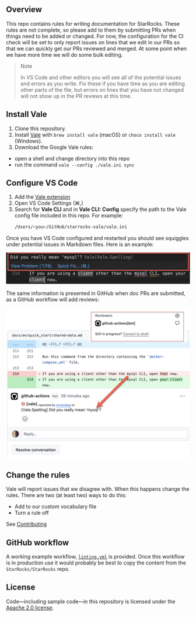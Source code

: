 ## Overview

This repo contains rules for writing documentation for StarRocks. These rules are not complete, so please add to them by submitting PRs when things need to be added or changed. For now, the configuration for the CI check will be set to only report issues on lines that we edit in our PRs so that we can quickly get our PRs reviewed and merged. At some point when we have more time we will do some bulk editing.

> Note
>
> In VS Code and other editors you will see all of the potential issues and errors as you write. Fix these if you have time as you are editing other parts of the file, but errors on lines that you have not changed will not show up in the PR reviews at this time.


## Install Vale

1. Clone this repository.
1. Install [Vale][1] with `brew install vale` (macOS) or `choco install vale` (Windows).
1. Download the Google Vale rules:
  - open a shell and change directory into this repo
  - run the command `vale --config ./vale.ini sync`

## Configure VS Code

1. Add the [Vale extension][2]
1. Open VS Code Settings (⌘,)
1. Search for **Vale CLI** and in **Vale CLI: Config** specify the path to the Vale config file included in this repo. For example:
    ```bash
    /Users/<you>/GitHub/starrocks-vale/vale.ini
    ```
Once you have VS Code configured and restarted you should see squiggles under potential issues in Markdown files. Here is an example:

![VS Code linting][5]

The same information is presented in GitHub when doc PRs are submitted, as a GitHub workflow will add reviews:

![GitHub review][6]

## Change the rules

Vale will report issues that we disagree with. When this happens change the rules. There are two (at least two) ways to do this:
- Add to our custom vocabulary file
- Turn a rule off

See [Contributing][7]

## GitHub workflow

A working example workflow, [`linting.yml`][3] is provided. Once this workflow is in production use it would probably be best to copy the content from the `StarRocks/StarRocks` repo.

## License

Code—including sample code—in this repository is licensed under the [Apache 2.0 license][4].


[1]: https://vale.sh/
[2]: https://marketplace.visualstudio.com/items?itemName=ChrisChinchilla.vale-vscode
[3]: ./examples/linting.yml
[4]: https://github.com/StarRocks/starrocks/blob/main/LICENSE.txt
[5]: ./examples/vs-code-linting.png
[6]: ./examples/github-actions-linting.png
[7]: ./CONTRIBUTING.md
